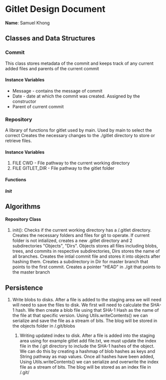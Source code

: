 # Gitlet Design Document

**Name**: Samuel Khong

## Classes and Data Structures


### Commit
This class stores metadata of the  commit and
keeps track of any current added files and parents
of the current commit

#### Instance Variables
* Message - contains the message of commit
* Date - date at which the commit was created. Assigned by the constructor
* Parent of current commit



### Repository
A library of functions for gitlet used by main. 
Used by main to select the correct Creates the necessary changes to the
./gitlet directory to store or retrieve files.

#### Instance Variables

1. FILE CWD - File pathway to the current working directory
2. FILE GITLET_DIR - File pathway to the gitlet folder

#### Functions
##### Init 





## Algorithms
#### Repository Class
1. init():  Checks if the current working directory has a /.gitlet directory.
   Creates the necessary folders and files for git to operate. If current folder is not intialized, creates a new .gitlet directory and 2
  subdirectories "Objects", "Dirs". Objects stores all files including blobs, trees,
  and commits in respective subdirectories, Dirs stores the name of all branches.
  Creates the intial commit file and stores it into objects after hashing them. 
  Creates a subdirectory in Dir for master branch that points to the first commit.
  Creates a pointer "HEAD" in ./git that points to the master branch

## Persistence
1. Write blobs to disks. After a file is added to the staging area we will need will
need to save the files to disk. We first will need to calculate the SHA-1 hash. We then create a blob
file using that SHA-1 Hash as the name of the file at that specific version. Using Utils.writeContents()
we can serialize and save the file as a stream of bits. The blog will be stored in the
objects folder in /.git/blobs

   1. Writing updated index to disk. After a file is added into the staging area using for  example gitlet add file.txt,
   we must update the index file in the /.git directory to include the SHA-1 hashes of the 
   object. We can do this by creating a hashmap of blob hashes as keys and String pathway as map values. 
   Once all hashes have been added, Using Utils.writeContents() we can serialize and overwrite the index file as a stream of bits. 
   The blog will be stored as an index file in /.git/
    
